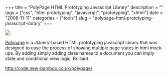 +++
title = "PolyPage HTML Prototyping Javascript Library"
description = ""
tags = ["css", "html prototyping", "javascript", "prototyping", "xhtml"]
date = "2008-11-11"
categories = ["tools"]
slug = "polypage-html-prototyping-javascript-library"
+++


<div class="tool-screenshot mb1"><a href="http://code.new-bamboo.co.uk/polypage/"><img id="bluga-thumbnail-2726" class="bluga-thumbnail custom" src="/media/bluga/
wt522ff1d54584c_custom.jpg"/></a></div><p><a href="http://code.new-bamboo.co.uk/polypage/">Polypage</a> is a JQuery-based HTML prototyping javascript library that was designed to ease the process of showing multiple page states in html mock-ups. By adding simply adding class names to a document you can imply state and conditional view logic. Brilliant.</p>
  
<p><a href="http://code.new-bamboo.co.uk/polypage/">http://code.new-bamboo.co.uk/polypage/</a></p>
      
